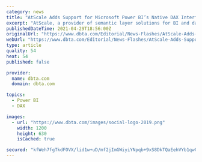 ```yaml
---
category: news
title: "AtScale Adds Support for Microsoft Power BI’s Native DAX Interface"
excerpt: "AtScale, a provider of semantic layer solutions for BI and data science teams, has added native support for Data Analysis Expressions (DAX), a formula expression language used in Analysis Services, Microsoft Power BI,"
publishedDateTime: 2021-04-29T18:56:00Z
originalUrl: "https://www.dbta.com/Editorial/News-Flashes/AtScale-Adds-Support-for-Microsoft-Power-BIs-Native-DAX-Interface-146598.aspx"
webUrl: "https://www.dbta.com/Editorial/News-Flashes/AtScale-Adds-Support-for-Microsoft-Power-BIs-Native-DAX-Interface-146598.aspx"
type: article
quality: 54
heat: 54
published: false

provider:
  name: dbta.com
  domain: dbta.com

topics:
  - Power BI
  - DAX

images:
  - url: "https://www.dbta.com/images/social-logo-2019.png"
    width: 1200
    height: 630
    isCached: true

secured: "kfWeh7fgTkdFOVX/lid1w+uD/mf2jImGWiyiYNpqb+9xS8DkTQaEehVYb1qw0F24OliARwY9QcYI1V5BEwOl2dns4y22+Ib//Ak8ynQyJtRfaR52LWyeu+UNUOZqgSZ2uC7igB96h9kExHkka8NE39YNWDV3LqhipECA2HQJelBOzSdHIuspVWugjWYjYnbzhfPty5Djkrb4rdHSMrBqN8hqaw5cx8rmI+/pk5P+GTFXnLhpANN1rwXQIMqqbnxhf7CYrRN96pvVocQjLNrJ21PXf/YHGl2a8iA5GlVuJNAcSKaCUsIH6RyNKhRRHmr5zxlneZPoMLlxgRsltSlwUU3uoTLZhbcRtMbVFxQnSqY=;aO8TYyYolCDmlpEAtLX1+A=="
---
```


